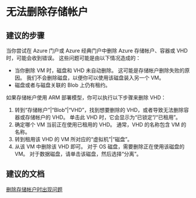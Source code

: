 <properties
    pageTitle="I can't delete my storage account"
    description="无法删除存储帐户"
    service="microsoft.storage"
    resource="storageaccounts"
    authors="passaree"
    displayOrder="1"
    selfHelpType="resource"
    supportTopicIds="32551644,32551656,32551657,32551665"
    resourceTags=""
    productPesIds="15629"
    cloudEnvironments="public"
/>


# <a name="i-cant-delete-my-storage-account"></a>无法删除存储帐户

## <a name="recommended-steps"></a>**建议的步骤**
当你尝试在 Azure 门户或 Azure 经典门户中删除 Azure 存储帐户、容器或 VHD 时，可能会收到错误。 这些问题可能是由以下情况造成的：

- 当你删除 VM 时，磁盘和 VHD 未自动删除。 这可能是存储帐户删除失败的原因。 我们不会删除磁盘，以便你可以使用该磁盘装入另一个 VM。
- 磁盘或者与磁盘关联的 Blob 上仍有租约。

如果存储帐户使用 ARM 部署模型，你可以执行以下步骤来删除 VHD：

1. 转到“存储帐户”|“Blob”|“VHD”，找到想要删除的 VHD，或者导致无法删除容器或存储帐户的 VHD。  单击此 VHD 时，它会显示为“已锁定”/“已租用”。
2. 确定哪个 VM 当前正在使用已租用的 VHD。  通常，VHD 的名称包含 VM 的名称。
3. 转到租用该 VHD 的 VM 所对应的“虚拟机”|“磁盘”。  
4. 从该 VM 中删除该 VHD 即可。  对于 OS 磁盘，需要删除正在使用该磁盘的 VM。  对于数据磁盘，请单击该磁盘，然后选择“分离”。


## <a name="recommended-documents"></a>**建议的文档**
[删除存储帐户时出现问题](https://azure.microsoft.com/documentation/articles/storage-resource-manager-cannot-delete-storage-account-container-vhd/)



<!--HONumber=Nov16_HO2-->


